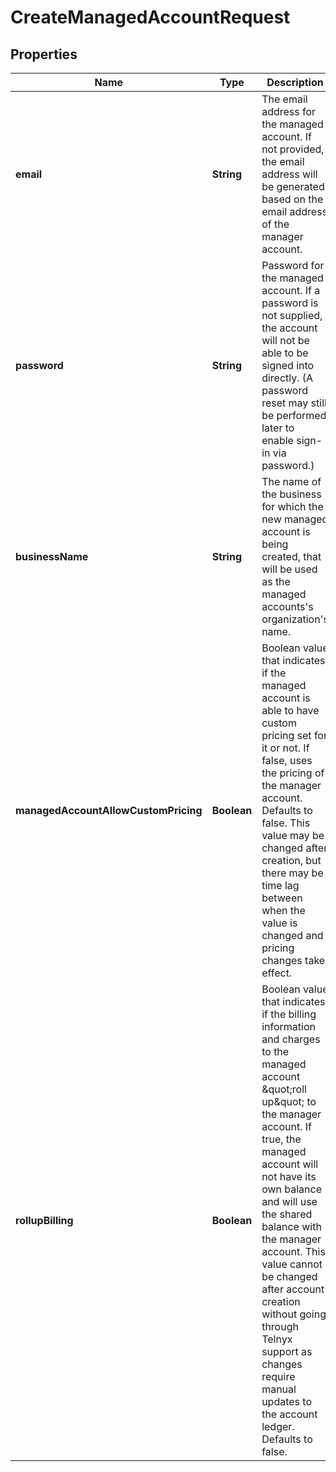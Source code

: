 

# CreateManagedAccountRequest


## Properties

Name | Type | Description | Notes
------------ | ------------- | ------------- | -------------
**email** | **String** | The email address for the managed account. If not provided, the email address will be generated based on the email address of the manager account. |  [optional]
**password** | **String** | Password for the managed account. If a password is not supplied, the account will not be able to be signed into directly. (A password reset may still be performed later to enable sign-in via password.) |  [optional]
**businessName** | **String** | The name of the business for which the new managed account is being created, that will be used as the managed accounts&#39;s organization&#39;s name. | 
**managedAccountAllowCustomPricing** | **Boolean** | Boolean value that indicates if the managed account is able to have custom pricing set for it or not. If false, uses the pricing of the manager account. Defaults to false. This value may be changed after creation, but there may be time lag between when the value is changed and pricing changes take effect. |  [optional]
**rollupBilling** | **Boolean** | Boolean value that indicates if the billing information and charges to the managed account \&quot;roll up\&quot; to the manager account. If true, the managed account will not have its own balance and will use the shared balance with the manager account. This value cannot be changed after account creation without going through Telnyx support as changes require manual updates to the account ledger. Defaults to false. |  [optional]



